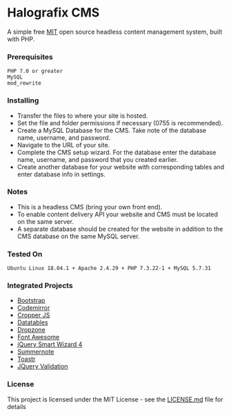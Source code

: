 # Halografix CMS

A simple free [MIT](LICENSE) open source headless content management system, built with PHP.

### Prerequisites

```
PHP 7.0 or greater
MySQL
mod_rewrite
```

### Installing

* Transfer the files to where your site is hosted.
* Set the file and folder permissions if necessary (0755 is recommended).
* Create a MySQL Database for the CMS. Take note of the database name, username, and password.
* Navigate to the URL of your site.
* Complete the CMS setup wizard. For the database enter the database name, username, and password that you created earlier.
* Create another database for your website with corresponding tables and enter database info in settings.

### Notes

* This is a headless CMS (bring your own front end).
* To enable content delivery API your website and CMS must be located on the same server.
* A separate database should be created for the website in addition to the CMS database on the same MySQL server.

### Tested On

```
Ubuntu Linux 18.04.1 + Apache 2.4.29 + PHP 7.3.22-1 + MySQL 5.7.31
```

### Integrated Projects

* [Bootstrap](https://getbootstrap.com)
* [Codemirror](https://codemirror.net)
* [Cropper JS](https://fengyuanchen.github.io/cropperjs/)
* [Datatables](https://datatables.net)
* [Dropzone](https://dropzonejs.com)
* [Font Awesome](https://fontawesome.com/?from=io)
* [jQuery Smart Wizard 4](http://techlaboratory.net/smartwizard)
* [Summernote](https://summernote.org/)
* [Toastr](https://github.com/CodeSeven/toastr)
* [JQuery Validation](https://jqueryvalidation.org/)

### License

This project is licensed under the MIT License - see the [LICENSE.md](LICENSE) file for details
